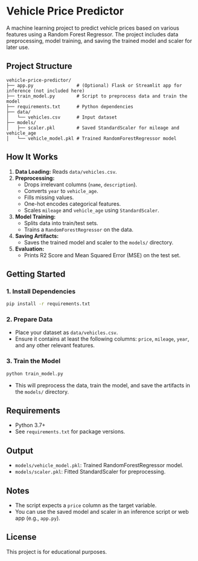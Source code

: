 # Vehicle Price Predictor

A machine learning project to predict vehicle prices based on various features using a Random Forest Regressor. The project includes data preprocessing, model training, and saving the trained model and scaler for later use.

## Project Structure

```
vehicle-price-predictor/
├── app.py                # (Optional) Flask or Streamlit app for inference (not included here)
├── train_model.py        # Script to preprocess data and train the model
├── requirements.txt      # Python dependencies
├── data/
│   └── vehicles.csv      # Input dataset
├── models/
│   ├── scaler.pkl        # Saved StandardScaler for mileage and vehicle_age
│   └── vehicle_model.pkl # Trained RandomForestRegressor model
```

## How It Works

1. **Data Loading:** Reads `data/vehicles.csv`.
2. **Preprocessing:**
   - Drops irrelevant columns (`name`, `description`).
   - Converts `year` to `vehicle_age`.
   - Fills missing values.
   - One-hot encodes categorical features.
   - Scales `mileage` and `vehicle_age` using `StandardScaler`.
3. **Model Training:**
   - Splits data into train/test sets.
   - Trains a `RandomForestRegressor` on the data.
4. **Saving Artifacts:**
   - Saves the trained model and scaler to the `models/` directory.
5. **Evaluation:**
   - Prints R2 Score and Mean Squared Error (MSE) on the test set.

## Getting Started

### 1. Install Dependencies

```bash
pip install -r requirements.txt
```

### 2. Prepare Data

- Place your dataset as `data/vehicles.csv`.
- Ensure it contains at least the following columns: `price`, `mileage`, `year`, and any other relevant features.

### 3. Train the Model

```bash
python train_model.py
```

- This will preprocess the data, train the model, and save the artifacts in the `models/` directory.

## Requirements

- Python 3.7+
- See `requirements.txt` for package versions.

## Output

- `models/vehicle_model.pkl`: Trained RandomForestRegressor model.
- `models/scaler.pkl`: Fitted StandardScaler for preprocessing.

## Notes

- The script expects a `price` column as the target variable.
- You can use the saved model and scaler in an inference script or web app (e.g., `app.py`).

## License

This project is for educational purposes.

